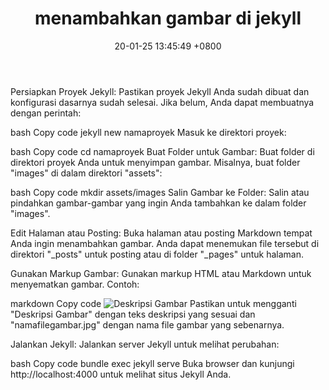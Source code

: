﻿---
layout: post
title: "menambahkan gambar di jekyll"
date: 20-01-25 13:45:49 +0800
categories: github
---



Persiapkan Proyek Jekyll:
Pastikan proyek Jekyll Anda sudah dibuat dan konfigurasi dasarnya sudah selesai. Jika belum, Anda dapat membuatnya dengan perintah:

bash
Copy code
jekyll new namaproyek
Masuk ke direktori proyek:

bash
Copy code
cd namaproyek
Buat Folder untuk Gambar:
Buat folder di direktori proyek Anda untuk menyimpan gambar. Misalnya, buat folder "images" di dalam direktori "assets":

bash
Copy code
mkdir assets/images
Salin Gambar ke Folder:
Salin atau pindahkan gambar-gambar yang ingin Anda tambahkan ke dalam folder "images".

Edit Halaman atau Posting:
Buka halaman atau posting Markdown tempat Anda ingin menambahkan gambar. Anda dapat menemukan file tersebut di direktori "_posts" untuk posting atau di folder "_pages" untuk halaman.

Gunakan Markup Gambar:
Gunakan markup HTML atau Markdown untuk menyematkan gambar. Contoh:

markdown
Copy code
![Deskripsi Gambar](/assets/images/namafilegambar.jpg)
Pastikan untuk mengganti "Deskripsi Gambar" dengan teks deskripsi yang sesuai dan "namafilegambar.jpg" dengan nama file gambar yang sebenarnya.

Jalankan Jekyll:
Jalankan server Jekyll untuk melihat perubahan:

bash
Copy code
bundle exec jekyll serve
Buka browser dan kunjungi http://localhost:4000 untuk melihat situs Jekyll Anda.
